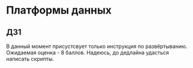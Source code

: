 # Платформы данных

## ДЗ1

В данный момент присустсвует только инструкция по развёртыванию. Ожидаемая оценка - 8 баллов. Надеюсь, до дедлайна удасться написать скрипты.
